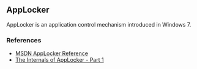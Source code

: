## AppLocker

AppLocker is an application control mechanism introduced in Windows 7.

### References

- [MSDN AppLocker Reference](https://docs.microsoft.com/en-us/windows/security/threat-protection/windows-defender-application-control/applocker/applocker-overview)
- [The Internals of AppLocker - Part 1](https://tyranidslair.blogspot.com/2019/11/the-internals-of-applocker-part-1.html)